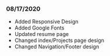 ### 08/17/2020
 - Added Responsive Design
 - Added Google Fonts
 - Updated resume page
 - Changed index/Projects page design
 - Changed Navigation/Footer design
